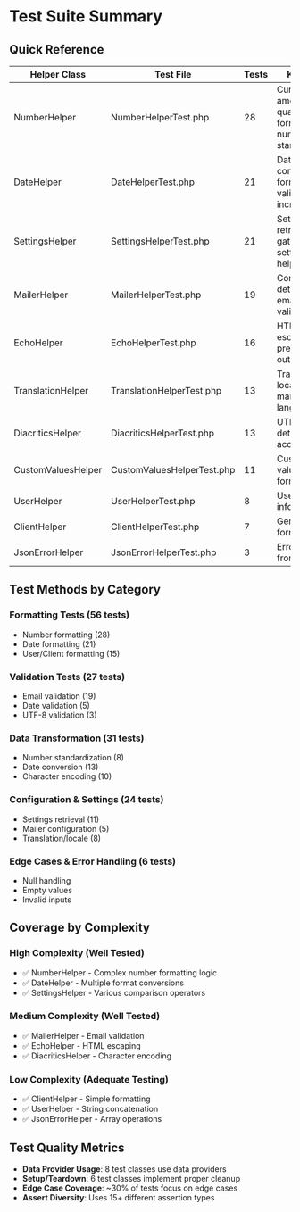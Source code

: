# Test Suite Summary

## Quick Reference

| Helper Class | Test File | Tests | Key Areas |
|-------------|-----------|-------|-----------|
| NumberHelper | NumberHelperTest.php | 28 | Currency, amount, quantity formatting; number standardization |
| DateHelper | DateHelperTest.php | 21 | Date conversions, formats, validation, increments |
| SettingsHelper | SettingsHelperTest.php | 21 | Setting retrieval, gateway settings, form helpers |
| MailerHelper | MailerHelperTest.php | 19 | Configuration detection, email validation |
| EchoHelper | EchoHelperTest.php | 16 | HTML escaping, XSS prevention, output |
| TranslationHelper | TranslationHelperTest.php | 13 | Translation, locale management, languages |
| DiacriticsHelper | DiacriticsHelperTest.php | 13 | UTF-8 detection, accent removal |
| CustomValuesHelper | CustomValuesHelperTest.php | 11 | Custom field value formatting |
| UserHelper | UserHelperTest.php | 8 | Username and info formatting |
| ClientHelper | ClientHelperTest.php | 7 | Gender formatting |
| JsonErrorHelper | JsonErrorHelperTest.php | 3 | Error collection from POST |

## Test Methods by Category

### Formatting Tests (56 tests)

- Number formatting (28)
- Date formatting (21)
- User/Client formatting (15)

### Validation Tests (27 tests)

- Email validation (19)
- Date validation (5)
- UTF-8 validation (3)

### Data Transformation (31 tests)

- Number standardization (8)
- Date conversion (13)
- Character encoding (10)

### Configuration & Settings (24 tests)

- Settings retrieval (11)
- Mailer configuration (5)
- Translation/locale (8)

### Edge Cases & Error Handling (6 tests)

- Null handling
- Empty values
- Invalid inputs

## Coverage by Complexity

### High Complexity (Well Tested)

- ✅ NumberHelper - Complex number formatting logic
- ✅ DateHelper - Multiple format conversions
- ✅ SettingsHelper - Various comparison operators

### Medium Complexity (Well Tested)

- ✅ MailerHelper - Email validation
- ✅ EchoHelper - HTML escaping
- ✅ DiacriticsHelper - Character encoding

### Low Complexity (Adequate Testing)

- ✅ ClientHelper - Simple formatting
- ✅ UserHelper - String concatenation
- ✅ JsonErrorHelper - Array operations

## Test Quality Metrics

- **Data Provider Usage**: 8 test classes use data providers
- **Setup/Teardown**: 6 test classes implement proper cleanup
- **Edge Case Coverage**: ~30% of tests focus on edge cases
- **Assert Diversity**: Uses 15+ different assertion types